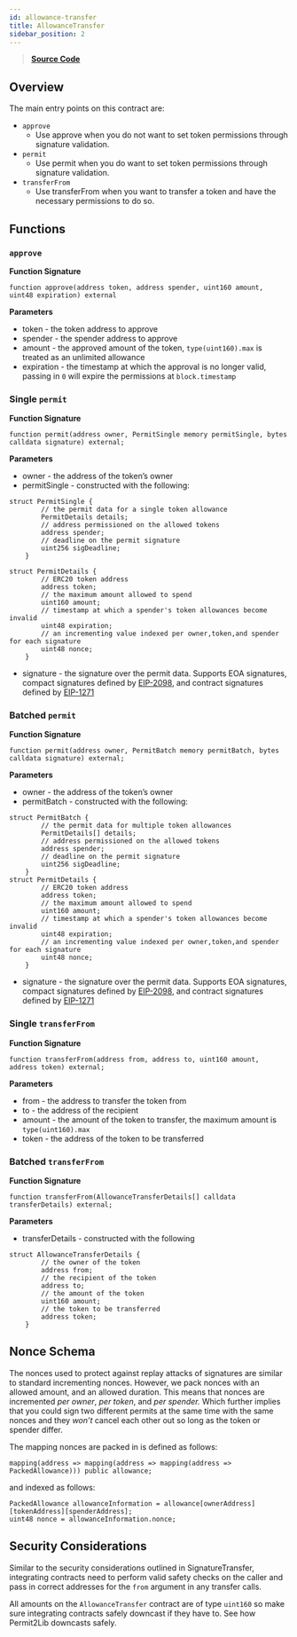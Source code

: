 ```yaml
---
id: allowance-transfer
title: AllowanceTransfer
sidebar_position: 2
---
```


> [**Source Code**](https://github.com/Jingo-Finance/permit2/blob/main/src/AllowanceTransfer.sol)

## Overview

The main entry points on this contract are:

- `approve`
    - Use approve when you do not want to set token permissions through signature validation.
- `permit`
    - Use permit when you do want to set token permissions through signature validation.
- `transferFrom`
    - Use transferFrom when you want to transfer a token and have the necessary permissions to do so.

## Functions

### `approve`

**Function Signature**

```solidity
function approve(address token, address spender, uint160 amount, uint48 expiration) external
```

**Parameters**

- token - the token address to approve
- spender - the spender address to approve
- amount - the approved amount of the token, `type(uint160).max` is treated as an unlimited allowance
- expiration - the timestamp at which the approval is no longer valid, passing in `0` will expire the permissions at `block.timestamp`

### Single `permit`

**Function Signature**

```solidity
function permit(address owner, PermitSingle memory permitSingle, bytes calldata signature) external;
```

**Parameters**

- owner - the address of the token’s owner
- permitSingle - constructed with the following:

```solidity
struct PermitSingle {
        // the permit data for a single token allowance
        PermitDetails details;
        // address permissioned on the allowed tokens
        address spender;
        // deadline on the permit signature
        uint256 sigDeadline;
    }

struct PermitDetails {
        // ERC20 token address
        address token;
        // the maximum amount allowed to spend
        uint160 amount;
        // timestamp at which a spender's token allowances become invalid
        uint48 expiration;
        // an incrementing value indexed per owner,token,and spender for each signature
        uint48 nonce;
    }
```

- signature - the signature over the permit data. Supports EOA signatures, compact signatures defined by [EIP-2098](https://eips.ethereum.org/EIPS/eip-2098), and contract signatures defined by [EIP-1271](https://eips.ethereum.org/EIPS/eip-1271)

### Batched `permit`

**Function Signature**

```solidity
function permit(address owner, PermitBatch memory permitBatch, bytes calldata signature) external;
```

**Parameters**

- owner - the address of the token’s owner
- permitBatch - constructed with the following:

```solidity
struct PermitBatch {
        // the permit data for multiple token allowances
        PermitDetails[] details;
        // address permissioned on the allowed tokens
        address spender;
        // deadline on the permit signature
        uint256 sigDeadline;
    }
struct PermitDetails {
        // ERC20 token address
        address token;
        // the maximum amount allowed to spend
        uint160 amount;
        // timestamp at which a spender's token allowances become invalid
        uint48 expiration;
        // an incrementing value indexed per owner,token,and spender for each signature
        uint48 nonce;
    }
```

- signature - the signature over the permit data. Supports EOA signatures, compact signatures defined by [EIP-2098](https://eips.ethereum.org/EIPS/eip-2098), and contract signatures defined by [EIP-1271](https://eips.ethereum.org/EIPS/eip-1271)

### Single `transferFrom`

**Function Signature**

```solidity
function transferFrom(address from, address to, uint160 amount, address token) external;
```

**Parameters**

- from - the address to transfer the token from
- to -  the address of the recipient
- amount - the amount of the token to transfer, the maximum amount is `type(uint160).max`
- token - the address of the token to be transferred

### Batched `transferFrom`

**Function Signature**

```solidity
function transferFrom(AllowanceTransferDetails[] calldata transferDetails) external;
```

**Parameters**

- transferDetails - constructed with the following

```solidity
struct AllowanceTransferDetails {
        // the owner of the token
        address from;
        // the recipient of the token
        address to;
        // the amount of the token
        uint160 amount;
        // the token to be transferred
        address token;
    }
```

## Nonce Schema

The nonces used to protect against replay attacks of signatures are similar to standard incrementing nonces. However, we pack nonces with an allowed amount, and an allowed duration. This means that nonces are incremented *per owner*, *per token*, and *per spender.* Which further implies that you could sign two different permits at the same time with the same nonces and they *won’t* cancel each other out so long as the token or spender differ.

The mapping nonces are packed in is defined as follows:

```solidity
mapping(address => mapping(address => mapping(address => PackedAllowance))) public allowance;
```

and indexed as follows:

```solidity
PackedAllowance allowanceInformation = allowance[ownerAddress][tokenAddress][spenderAddress];
uint48 nonce = allowanceInformation.nonce;
```

## Security Considerations

Similar to the security considerations outlined in SignatureTransfer, integrating contracts need to perform valid safety checks on the caller and pass in correct addresses for the `from` argument in any transfer calls.

All amounts on the `AllowanceTransfer` contract are of type `uint160` so make sure integrating contracts safely downcast if they have to. See how Permit2Lib downcasts safely.